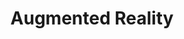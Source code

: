 ---
# This topic lives at
# https://digital.gov/topics/augmented-reality

slug: "augmented-reality"

# Topic Title
title: "Augmented Reality"

# description — keep it short and clear
summary: ""


# Weight
weight: 1

# For more information on managing topics,
# see https://github.com/GSA/digitalgov.gov/wiki
---